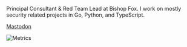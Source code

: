 Principal Consultant & Red Team Lead at Bishop Fox. I work on mostly security related projects in Go, Python, and TypeScript.

<a rel="me" href="https://infosec.exchange/@moloch">Mastodon</a>

![Metrics](https://metrics.lecoq.io/moloch--?template=classic&achievements=1&achievements.threshold=C&achievements.secrets=true&achievements.display=detailed&achievements.limit=0&config.timezone=America%2FChicago)
